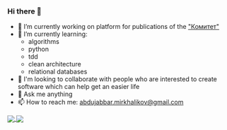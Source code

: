 ### Hi there 👋


<!--**Abdujabbar/Abdujabbar** is a ✨ _special_ ✨ repository because its `README.md` (this file) appears on your GitHub profile.-->

<!--Here are some ideas to get you started:-->

- 🔭 I’m currently working on platform for publications of the ["Комитет"](https://cmtt.ru/)
- 🌱 I’m currently learning:
  * algorithms
  * python
  * tdd
  * clean architecture
  * relational databases
- 👯 I'm looking to collaborate with people who are interested to create software which can help get an easier life
- 💬 Ask me anything
- 📫 How to reach me: abdujabbar.mirkhalikov@gmail.com

<a href="https://github.com/Abdujabbar/github-readme-stats">
  <img align="center" src="https://github-readme-stats.vercel.app/api?username=Abdujabbar&count_private=true&show_icons=true&theme=dark" />
</a>

<a href="https://github.com/anuraghazra/convoychat">
  <img align="center" src="https://github-readme-stats.vercel.app/api/top-langs/?username=Abdujabbar&theme=dark&hide=jupyter%20notebook" />
</a>
